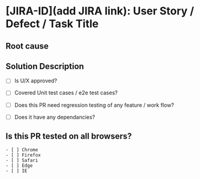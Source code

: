 # [JIRA-ID](add JIRA link): User Story / Defect / Task Title
<!--For e.g [ODC-100](https://jira.coreos.com/browse/ODC-100): Title of user story / defect / task -->

## Root cause
<!--Briefly describe the root cause & analysis of the problem-->

## Solution Description
<!--Describe your code changes in detail and explain the solution-->

- [ ] Is U/X approved?
<!-- If designer review required, tag @openshift/team-devconsole-ux and add screenshots/gifs  -->

- [ ] Covered Unit test cases / e2e test cases? 
<!-- Were unit tests or E2E test recorded for this change, or was only manual testing applicable. If yes, attach report else state reason for not adding.-->

- [ ] Does this PR need regression testing of any feature / work flow?
<!-- If the changes have bigger impact on any feature / work flow, do mention scope for regression testing -->

- [ ] Does it have any dependancies?
<!-- Mention dependancies like PR, Defect, Prerequisite setup, application, operators, etc -->

## Is this PR tested on all browsers?

    - [ ] Chrome
    - [ ] Firefox
    - [ ] Safari
    - [ ] Edge
    - [ ] IE
